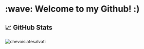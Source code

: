 <h1 align="left" id="chevoisiatesalvati-title">:wave: Welcome to my Github! :)</h1>

## &#x1f4c8; GitHub Stats
<div>
	<p align="left">
		<img src="https://github-readme-stats-eosin-theta.vercel.app/api?username=chevoisiatesalvati&theme=dark&show_icons=true&count_private=true" alt="chevoisiatesalvati" />
	</p>
</div>
